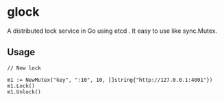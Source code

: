 glock
=====

A distributed lock service in Go using etcd . It easy to use like sync.Mutex. 

## Usage
```
// New lock

m1 := NewMutex("key", ":10", 10, []string{"http://127.0.0.1:4001"})
m1.Lock()
m1.Unlock()
```